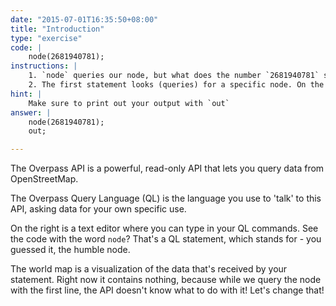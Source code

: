 ```yaml
---
date: "2015-07-01T16:35:50+08:00"
title: "Introduction"
type: "exercise"
code: | 
    node(2681940781);
instructions: |
    1. `node` queries our node, but what does the number `2681940781` stand for? It's the unique identifier number (ID) of the node we're looking for.
    2. The first statement looks (queries) for a specific node. On the second line, type in `out;`, which would print that node.
hint: |
    Make sure to print out your output with `out`
answer: |
    node(2681940781);
    out;

---
```


The Overpass API is a powerful, read-only API that lets you query data from OpenStreetMap.

The Overpass Query Language (QL) is the language you use to 'talk' to this API, asking data for your own specific use.

On the right is a text editor where you can type in your QL commands. See the code with the word `node`? That's a QL statement, which stands for - you guessed it, the humble node.

The world map is a visualization of the data that's received by your statement. Right now it contains nothing, because while we query the node with the first line, the API doesn't know what to do with it! Let's change that!
